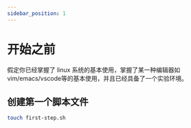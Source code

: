 ```yaml
---
sidebar_position: 1
---
```


# 开始之前

假定你已经掌握了 linux 系统的基本使用，掌握了某一种编辑器如vim/emacs/vscode等的基本使用，并且已经具备了一个实验环境。


## 创建第一个脚本文件


```bash
touch first-step.sh

```

